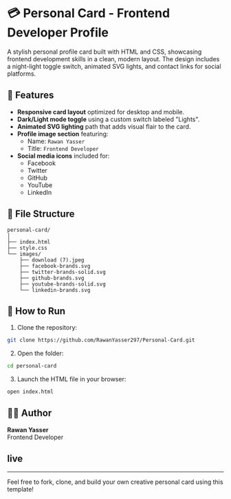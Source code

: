 # 💳 Personal Card - Frontend Developer Profile

A stylish personal profile card built with HTML and CSS, showcasing frontend development skills in a clean, modern layout. The design includes a night-light toggle switch, animated SVG lights, and contact links for social platforms.

## 🌟 Features

- **Responsive card layout** optimized for desktop and mobile.
- **Dark/Light mode toggle** using a custom switch labeled "Lights".
- **Animated SVG lighting** path that adds visual flair to the card.
- **Profile image section** featuring:
  - Name: `Rawan Yasser`
  - Title: `Frontend Developer`
- **Social media icons** included for:
  - Facebook
  - Twitter
  - GitHub
  - YouTube
  - LinkedIn

## 📁 File Structure

```
personal-card/
│
├── index.html
├── style.css
└── images/
    ├── download (7).jpeg
    ├── facebook-brands.svg
    ├── twitter-brands-solid.svg
    ├── github-brands.svg
    ├── youtube-brands-solid.svg
    └── linkedin-brands.svg
```


## 🚀 How to Run

1. Clone the repository:
```bash
git clone https://github.com/RawanYasser297/Personal-Card.git
```

2. Open the folder:
```bash
cd personal-card
```

3. Launch the HTML file in your browser:
```bash
open index.html
```

## 🧑‍💻 Author

**Rawan Yasser**  
Frontend Developer  

## live 


---

Feel free to fork, clone, and build your own creative personal card using this template!
